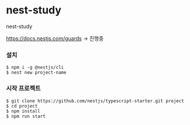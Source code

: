 # nest-study
nest-study

https://docs.nestjs.com/guards
-> 진행중


### 설치
```
$ npm i -g @nestjs/cli
$ nest new project-name
```

### 시작 프로젝트
```
$ git clone https://github.com/nestjs/typescript-starter.git project
$ cd project
$ npm install
$ npm run start
```